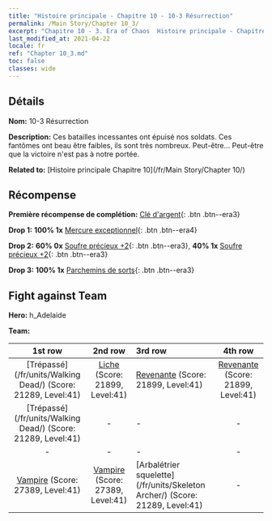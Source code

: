 ```yaml
---
title: "Histoire principale - Chapitre 10 - 10-3 Résurrection"
permalink: /Main Story/Chapter 10_3/
excerpt: "Chapitre 10 - 3. Era of Chaos  Histoire principale - Chapitre 10_3. 10-3 Résurrection"
last_modified_at: 2021-04-22
locale: fr
ref: "Chapter 10_3.md"
toc: false
classes: wide
---
```


## Détails

 **Nom:** 10-3 Résurrection

 **Description:** Ces batailles incessantes ont épuisé nos soldats. Ces fantômes ont beau être faibles, ils sont très nombreux. Peut-être... Peut-être que la victoire n'est pas à notre portée.

 **Related to:** [Histoire principale Chapitre 10](/fr/Main Story/Chapter 10/)

## Récompense

 **Première récompense de complétion:** [Clé d'argent](/ItemsFR/con_693/){: .btn .btn--era3}

 **Drop 1:** **100% 1x** [Mercure exceptionnel](/ItemsFR/mat_35/){: .btn .btn--era4}

 **Drop 2:** **60% 0x** [Soufre précieux +2](/ItemsFR/mat_29/){: .btn .btn--era3}, **40% 1x** [Soufre précieux +2](/ItemsFR/mat_29/){: .btn .btn--era3}

 **Drop 3:** **100% 1x** [Parchemins de sorts](/ItemsFR/con_694/){: .btn .btn--era3}


## Fight against Team
 **Hero:** h_Adelaide

 **Team:**


  | 1st row | 2nd row | 3rd row | 4th row |
  |:----:|:----:|:----|:----:|
  | [Trépassé](/fr/units/Walking Dead/) (Score: 21289, Level:41)  | [Liche](/fr/units/Lich/) (Score: 21899, Level:41)  | [Revenante](/fr/units/Wight/) (Score: 21899, Level:41)  | [Revenante](/fr/units/Wight/) (Score: 21899, Level:41)  |
  | [Trépassé](/fr/units/Walking Dead/) (Score: 21289, Level:41)  | - | - | - |
  | - | - | - | - |
  | [Vampire](/fr/units/Vampire/) (Score: 27389, Level:41)  | [Vampire](/fr/units/Vampire/) (Score: 27389, Level:41)  | [Arbalétrier squelette](/fr/units/Skeleton Archer/) (Score: 21289, Level:41)  | - |


